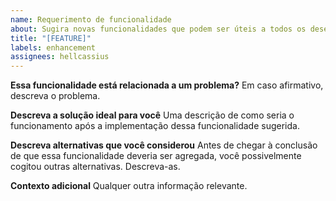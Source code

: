 ```yaml
---
name: Requerimento de funcionalidade
about: Sugira novas funcionalidades que podem ser úteis a todos os desenvolvedores.
title: "[FEATURE]"
labels: enhancement
assignees: hellcassius
---
```


**Essa funcionalidade está relacionada a um problema?**
Em caso afirmativo, descreva o problema.

**Descreva a solução ideal para você**
Uma descrição de como seria o funcionamento após a implementação dessa funcionalidade sugerida.

**Descreva alternativas que você considerou**
Antes de chegar à conclusão de que essa funcionalidade deveria ser agregada, você possivelmente cogitou outras alternativas. Descreva-as.

**Contexto adicional**
Qualquer outra informação relevante.
